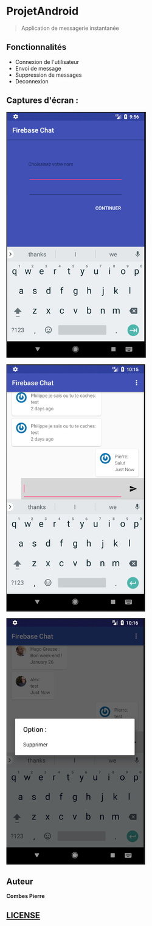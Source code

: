 # ProjetAndroid

> Application de messagerie instantanée 

## Fonctionnalités

- Connexion de l'utilisateur
- Envoi de message
- Suppression de messages
- Deconnexion

## Captures d'écran :

![Image](screenshots/img_connexion.PNG)

![Image](screenshots/messages.PNG)

![Image](screenshots/suppression_message.PNG)

## Auteur

**Combes Pierre**

## [LICENSE](https://github.com/zLopOx/ProjetAndroid/blob/master/LICENSE)
